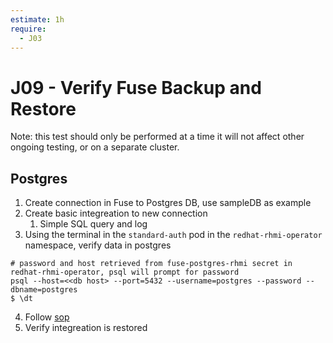 ```yaml
---
estimate: 1h
require:
  - J03
---
```


# J09 - Verify Fuse Backup and Restore

Note: this test should only be performed at a time it will not affect other ongoing testing, or on a separate cluster.

## Postgres

1. Create connection in Fuse to Postgres DB, use sampleDB as example
2. Create basic integreation to new connection
   1. Simple SQL query and log
3. Using the terminal in the `standard-auth` pod in the `redhat-rhmi-operator` namespace, verify data in postgres

```
# password and host retrieved from fuse-postgres-rhmi secret in redhat-rhmi-operator, psql will prompt for password
psql --host=<<db host> --port=5432 --username=postgres --password --dbname=postgres
$ \dt
```

4. Follow [sop](https://github.com/RHCloudServices/integreatly-help/blob/master/sops/2.x/backup/fuse_online_backup_and_restore.md#fuse-online-backup-and-restoration)
5. Verify integreation is restored
